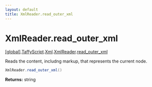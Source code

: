 ```yaml
---
layout: default
title: XmlReader.read_outer_xml
---
```


# XmlReader.read_outer_xml

[\[global\]]({{site.baseurl}}/docs/).[TaffyScript]({{site.baseurl}}/docs/TaffyScript/).[Xml]({{site.baseurl}}/docs/TaffyScript/Xml/).[XmlReader]({{site.baseurl}}/docs/TaffyScript/Xml/XmlReader/).[read_outer_xml]({{site.baseurl}}/docs/TaffyScript/Xml/XmlReader/read_outer_xml/)

Reads the content, includng markup, that represents the current node.

```cs
XmlReader.read_outer_xml()
```

**Returns:** string
